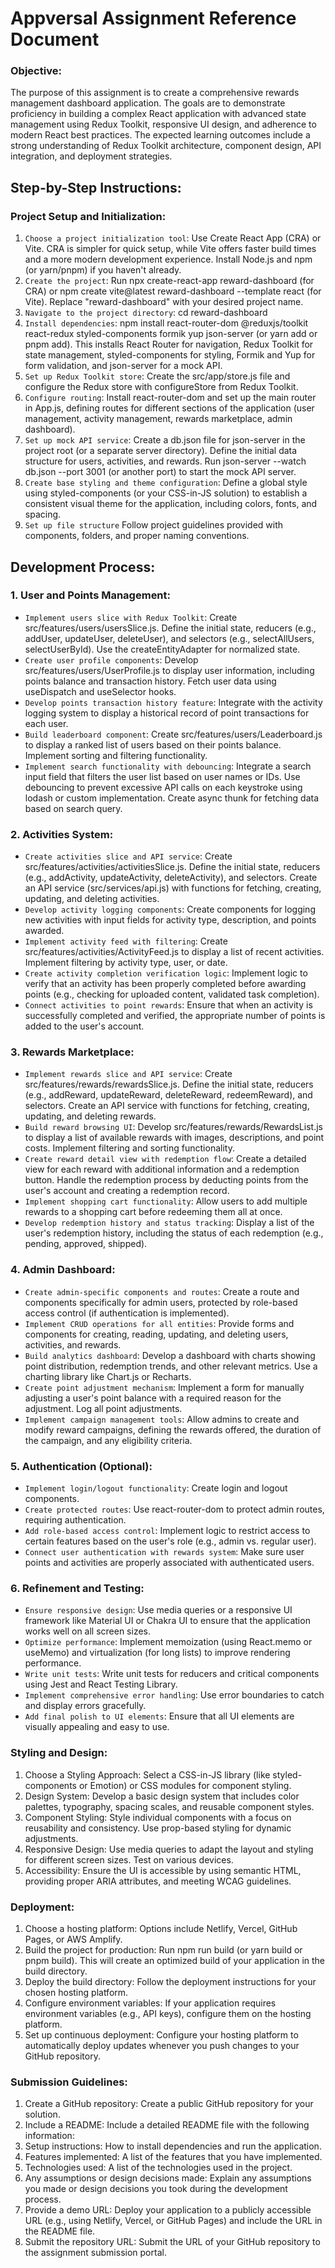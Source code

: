 # Appversal Assignment Reference Document

### Objective: 
The purpose of this assignment is to create a comprehensive rewards management dashboard application. The goals are to demonstrate proficiency in building a complex React application with advanced state management using Redux Toolkit, responsive UI design, and adherence to modern React best practices. The expected learning outcomes include a strong understanding of Redux Toolkit architecture, component design, API integration, and deployment strategies.

## Step-by-Step Instructions:

### Project Setup and Initialization:

1. `Choose a project initialization tool`: Use Create React App (CRA) or Vite. CRA is simpler for quick setup, while Vite offers faster build times and a more modern development experience. Install Node.js and npm (or yarn/pnpm) if you haven't already.
2. `Create the project`: Run npx create-react-app reward-dashboard (for CRA) or npm create vite@latest reward-dashboard --template react (for Vite). Replace "reward-dashboard" with your desired project name.
3. `Navigate to the project directory`: cd reward-dashboard
4. `Install dependencies`: npm install react-router-dom @reduxjs/toolkit react-redux styled-components formik yup json-server (or yarn add or pnpm add). This installs React Router for navigation, Redux Toolkit for state management, styled-components for styling, Formik and Yup for form validation, and json-server for a mock API.
5. `Set up Redux Toolkit store`: Create the src/app/store.js file and configure the Redux store with configureStore from Redux Toolkit.
6. `Configure routing`: Install react-router-dom and set up the main router in App.js, defining routes for different sections of the application (user management, activity management, rewards marketplace, admin dashboard).
7. `Set up mock API service`: Create a db.json file for json-server in the project root (or a separate server directory). Define the initial data structure for users, activities, and rewards. Run json-server --watch db.json --port 3001 (or another port) to start the mock API server.
8. `Create base styling and theme configuration`: Define a global style using styled-components (or your CSS-in-JS solution) to establish a consistent visual theme for the application, including colors, fonts, and spacing.
9. `Set up file structure` Follow project guidelines provided with components, folders, and proper naming conventions.

## Development Process:

### 1. User and Points Management:

  * `Implement users slice with Redux Toolkit`: Create src/features/users/usersSlice.js. Define the initial state, reducers (e.g., addUser, updateUser, deleteUser), and selectors (e.g., selectAllUsers, selectUserById). Use the createEntityAdapter for normalized state.
  * `Create user profile components`: Develop src/features/users/UserProfile.js to display user information, including points balance and transaction history. Fetch user data using useDispatch and useSelector hooks.
  * `Develop points transaction history feature`: Integrate with the activity logging system to display a historical record of point transactions for each user.
  * `Build leaderboard component`: Create src/features/users/Leaderboard.js to display a ranked list of users based on their points balance. Implement sorting and filtering functionality.
  * `Implement search functionality with debouncing`: Integrate a search input field that filters the user list based on user names or IDs. Use debouncing to prevent excessive API calls on each keystroke using lodash or custom implementation. Create async thunk for fetching data based on search query.
  
### 2. Activities System:

  * `Create activities slice and API service`: Create src/features/activities/activitiesSlice.js. Define the initial state, reducers (e.g., addActivity, updateActivity, deleteActivity), and selectors. Create an API service (src/services/api.js) with functions for fetching, creating, updating, and deleting activities.
  * `Develop activity logging components`: Create components for logging new activities with input fields for activity type, description, and points awarded.
  * `Implement activity feed with filtering`: Create src/features/activities/ActivityFeed.js to display a list of recent activities. Implement filtering by activity type, user, or date.
  * `Create activity completion verification logic`: Implement logic to verify that an activity has been properly completed before awarding points (e.g., checking for uploaded content, validated task completion).
  * `Connect activities to point rewards`: Ensure that when an activity is successfully completed and verified, the appropriate number of points is added to the user's account.

### 3. Rewards Marketplace:

  * `Implement rewards slice and API service`: Create src/features/rewards/rewardsSlice.js. Define the initial state, reducers (e.g., addReward, updateReward, deleteReward, redeemReward), and selectors. Create an API service with functions for fetching, creating, updating, and deleting rewards.
  *  `Build reward browsing UI`: Develop src/features/rewards/RewardsList.js to display a list of available rewards with images, descriptions, and point costs. Implement filtering and sorting functionality.
  * `Create reward detail view with redemption flow`: Create a detailed view for each reward with additional information and a redemption button. Handle the redemption process by deducting points from the user's account and creating a redemption record.
  * `Implement shopping cart functionality`: Allow users to add multiple rewards to a shopping cart before redeeming them all at once.
  * `Develop redemption history and status tracking`: Display a list of the user's redemption history, including the status of each redemption (e.g., pending, approved, shipped).

### 4. Admin Dashboard:

  * `Create admin-specific components and routes`: Create a route and components specifically for admin users, protected by role-based access control (if authentication is implemented).
* `Implement CRUD operations for all entities`: Provide forms and components for creating, reading, updating, and deleting users, activities, and rewards.
* `Build analytics dashboard`: Develop a dashboard with charts showing point distribution, redemption trends, and other relevant metrics. Use a charting library like Chart.js or Recharts.
* `Create point adjustment mechanism`: Implement a form for manually adjusting a user's point balance with a required reason for the adjustment. Log all point adjustments.
* `Implement campaign management tools`: Allow admins to create and modify reward campaigns, defining the rewards offered, the duration of the campaign, and any eligibility criteria.

### 5. Authentication (Optional):

* `Implement login/logout functionality`: Create login and logout components.
* `Create protected routes`: Use react-router-dom to protect admin routes, requiring authentication.
* `Add role-based access control`: Implement logic to restrict access to certain features based on the user's role (e.g., admin vs. regular user).
* `Connect user authentication with rewards system`: Make sure user points and activities are properly associated with authenticated users.

### 6. Refinement and Testing:

* `Ensure responsive design`: Use media queries or a responsive UI framework like Material UI or Chakra UI to ensure that the application works well on all screen sizes.
* `Optimize performance`: Implement memoization (using React.memo or useMemo) and virtualization (for long lists) to improve rendering performance.
* `Write unit tests`: Write unit tests for reducers and critical components using Jest and React Testing Library.
* `Implement comprehensive error handling`: Use error boundaries to catch and display errors gracefully.
* `Add final polish to UI elements`: Ensure that all UI elements are visually appealing and easy to use.

### Styling and Design:

1. Choose a Styling Approach: Select a CSS-in-JS library (like styled-components or Emotion) or CSS modules for component styling.
2. Design System: Develop a basic design system that includes color palettes, typography, spacing scales, and reusable component styles.
3. Component Styling: Style individual components with a focus on reusability and consistency. Use prop-based styling for dynamic adjustments.
4. Responsive Design: Use media queries to adapt the layout and styling for different screen sizes. Test on various devices.
5. Accessibility: Ensure the UI is accessible by using semantic HTML, providing proper ARIA attributes, and meeting WCAG guidelines.

### Deployment:

1. Choose a hosting platform: Options include Netlify, Vercel, GitHub Pages, or AWS Amplify.
2. Build the project for production: Run npm run build (or yarn build or pnpm build). This will create an optimized build of your application in the build directory.
3. Deploy the build directory: Follow the deployment instructions for your chosen hosting platform.
4. Configure environment variables: If your application requires environment variables (e.g., API keys), configure them on the hosting platform.
5. Set up continuous deployment: Configure your hosting platform to automatically deploy updates whenever you push changes to your GitHub repository.

### Submission Guidelines:

1. Create a GitHub repository: Create a public GitHub repository for your solution.
2. Include a README: Include a detailed README file with the following information:
3. Setup instructions: How to install dependencies and run the application.
4. Features implemented: A list of the features that you have implemented.
5. Technologies used: A list of the technologies used in the project.
6. Any assumptions or design decisions made: Explain any assumptions you made or design decisions you took during the development process.
7. Provide a demo URL: Deploy your application to a publicly accessible URL (e.g., using Netlify, Vercel, or GitHub Pages) and include the URL in the README file.
8. Submit the repository URL: Submit the URL of your GitHub repository to the assignment submission portal.